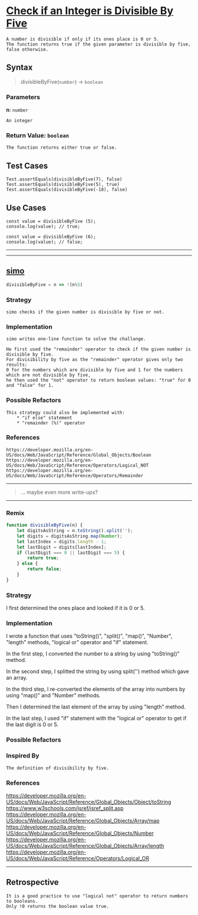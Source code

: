 # [Check if an Integer is Divisible By Five](https://edabit.com/challenge/iBQYbSHZGhpktLRdn)

```
A number is divisible if only if its ones place is 0 or 5. 
The function returns true if the given parameter is divisible by five, false otherwise.
```

## Syntax

> divisibleByFive(`number`) -> `boolean`

### Parameters

**n**: `number`

```
An integer
```

### Return Value: `boolean`

```
The function returns either true or false.
```

## Test Cases

```
Test.assertEquals(divisibleByFive(7), false)
Test.assertEquals(divisibleByFive(5), true)
Test.assertEquals(divisibleByFive(-18), false)
```

## Use Cases

```
const value = divisibleByFive (5);
console.log(value); // true;

const value = divisibleByFive (6);
console.log(value); // false;
```

---

---

<!-- copy this section for every solution you study -->

## [simo](https://edabit.com/user/RT4NvthwtJcxcKWox)

```js
divisibleByFive = n => !(n%5)
```

### Strategy

```
simo checks if the given number is divisible by five or not.
```

### Implementation

```
simo writes one-line function to solve the challange. 

He first used the "remainder" operator to check if the given number is divisible by five. 
For divisibility by five as the "remainder" operator gives only two results: 
0 for the numbers which are divisible by five and 1 for the numbers which are not divisible by five, 
he then used the "not" operator to return boolean values: "true" for 0 and "false" for 1.  
```

### Possible Refactors

```
This strategy could also be implemented with:
    * "if else" statement
    * "remainder (%)" operator

```

### References

```
https://developer.mozilla.org/en-US/docs/Web/JavaScript/Reference/Global_Objects/Boolean
https://developer.mozilla.org/en-US/docs/Web/JavaScript/Reference/Operators/Logical_NOT
https://developer.mozilla.org/en-US/docs/Web/JavaScript/Reference/Operators/Remainder
```

---

> ... maybe even more write-ups?

---

### Remix

```js
function divisibleByFive(n) {
	let digitsAsString = n.toString().split('');
	let digits = digitsAsString.map(Number);
	let lastIndex = digits.length - 1; 
	let lastDigit = digits[lastIndex];
	if (lastDigit === 0 || lastDigit === 5) {
		return true;
	} else {
		return false;
	}
}
```

### Strategy
I first determined the ones place and looked if it is 0 or 5.

### Implementation
I wrote a function that uses "toString()", "split()", "map()", "Number", "length" methods, "logical or" operator and "if" statement.

In the first step, I converted the number to a string by using "toString()" method. 

In the second step, I splitted the string by using split('') method which gave an array. 

In the third step, I re-converted the elements of the array into numbers by using "map()" and "Number" methods.

Then I determined the last element of the array by using "length" method.

In the last step, I used "if" statement with the "logical or" operator to get if the last digit is 0 or 5.

### Possible Refactors

### Inspired By

```
The definition of divisibility by five.
```

### References

https://developer.mozilla.org/en-US/docs/Web/JavaScript/Reference/Global_Objects/Object/toString
https://www.w3schools.com/jsref/jsref_split.asp
https://developer.mozilla.org/en-US/docs/Web/JavaScript/Reference/Global_Objects/Array/map
https://developer.mozilla.org/en-US/docs/Web/JavaScript/Reference/Global_Objects/Number
https://developer.mozilla.org/en-US/docs/Web/JavaScript/Reference/Global_Objects/Array/length
https://developer.mozilla.org/en-US/docs/Web/JavaScript/Reference/Operators/Logical_OR

---

## Retrospective

```
It is a good practice to use "logical not" operator to return numbers to booleans. 
Only !0 returns the boolean value true.
```
